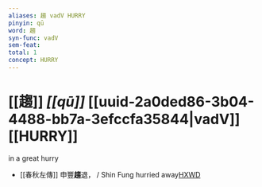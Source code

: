 ```yaml
---
aliases: 趨 vadV HURRY
pinyin: qū
word: 趨
syn-func: vadV
sem-feat: 
total: 1
concept: HURRY 
---
```

# [[趨]] *[[qū]]*  [[uuid-2a0ded86-3b04-4488-bb7a-3efccfa35844|vadV]] [[HURRY]]
in a great hurry
 - [[春秋左傳]] 申豐**趨**退， / Shin Fung hurried away[HXWD](https://hxwd.org/textview.html?location=KR1e0001_tls_009-544a.9)